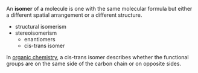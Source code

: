 An **isomer** of a molecule is one with the same molecular formula but either a different spatial arrangement or a different structure.

- structural isomerism
- stereoisomerism
  - enantiomers
  - cis-trans isomer

In [organic chemistry](./Organic-Chemistry), a cis-trans isomer describes whether the functional groups are on the same side of the carbon chain or on opposite sides.